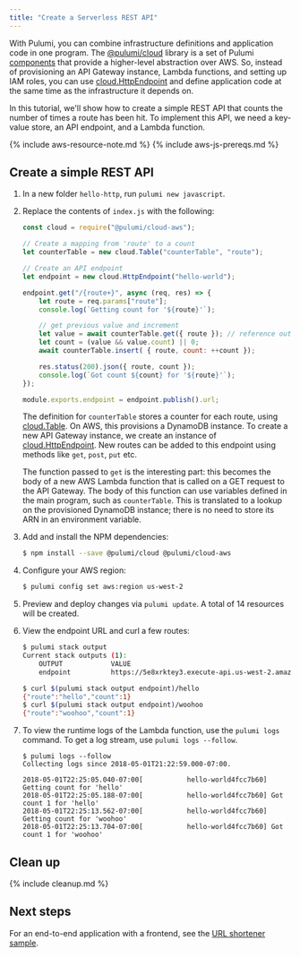 ```yaml
---
title: "Create a Serverless REST API"
---
```


With Pulumi, you can combine infrastructure definitions and application code in one program. The [@pulumi/cloud] library is a set of Pulumi [components](../reference/programming-model.html#components) that provide a higher-level abstraction over AWS. So, instead of provisioning an API Gateway instance, Lambda functions, and setting up IAM roles, you can use [cloud.HttpEndpoint] and define application code at the same time as the infrastructure it depends on.

In this tutorial, we'll show how to create a simple REST API that counts the number of times a route has been hit. To implement this API, we need a key-value store, an API endpoint, and a Lambda function. 

{% include aws-resource-note.md %}
{% include aws-js-prereqs.md %}

## Create a simple REST API

1.  In a new folder `hello-http`, run `pulumi new javascript`.

1.  Replace the contents of `index.js` with the following:

    ```javascript
    const cloud = require("@pulumi/cloud-aws");

    // Create a mapping from 'route' to a count
    let counterTable = new cloud.Table("counterTable", "route");

    // Create an API endpoint
    let endpoint = new cloud.HttpEndpoint("hello-world");

    endpoint.get("/{route+}", async (req, res) => {
        let route = req.params["route"];
        console.log(`Getting count for '${route}'`);

        // get previous value and increment
        let value = await counterTable.get({ route }); // reference outer `counterTable` object
        let count = (value && value.count) || 0;
        await counterTable.insert( { route, count: ++count });

        res.status(200).json({ route, count });
        console.log(`Got count ${count} for '${route}'`);
    });

    module.exports.endpoint = endpoint.publish().url;
    ```

    The definition for `counterTable` stores a counter for each route, using [cloud.Table]. On AWS, this provisions a DynamoDB instance. To create a new API Gateway instance, we create an instance of [cloud.HttpEndpoint]. New routes can be added to this endpoint using methods like `get`, `post`, `put` etc.
       
    The function passed to `get` is the interesting part: this becomes the body of a new AWS Lambda function that is called on a GET request to the API Gateway. The body of this function can use variables defined in the main program, such as `counterTable`. This is translated to a lookup on the provisioned DynamoDB instance; there is no need to store its ARN in an environment variable.

1.  Add and install the NPM dependencies:

    ```bash
    $ npm install --save @pulumi/cloud @pulumi/cloud-aws
    ```

1.  Configure your AWS region:

    ```bash
    $ pulumi config set aws:region us-west-2
    ```

1.  Preview and deploy changes via `pulumi update`. A total of 14 resources will be created.

1.  View the endpoint URL and curl a few routes:

    ```bash
    $ pulumi stack output 
    Current stack outputs (1):
        OUTPUT            VALUE
        endpoint          https://5e8xrktey3.execute-api.us-west-2.amazonaws.com/stage/
    
    $ curl $(pulumi stack output endpoint)/hello
    {"route":"hello","count":1}
    $ curl $(pulumi stack output endpoint)/woohoo
    {"route":"woohoo","count":1}
    ```

1.  To view the runtime logs of the Lambda function, use the `pulumi logs` command. To get a log stream, use `pulumi logs --follow`.

    ```
    $ pulumi logs --follow
    Collecting logs since 2018-05-01T21:22:59.000-07:00.

    2018-05-01T22:25:05.040-07:00[           hello-world4fcc7b60] Getting count for 'hello'
    2018-05-01T22:25:05.188-07:00[           hello-world4fcc7b60] Got count 1 for 'hello'
    2018-05-01T22:25:13.562-07:00[           hello-world4fcc7b60] Getting count for 'woohoo'
    2018-05-01T22:25:13.704-07:00[           hello-world4fcc7b60] Got count 1 for 'woohoo'
    ```

## Clean up

{% include cleanup.md %}

## Next steps

For an end-to-end application with a frontend, see the [URL shortener sample](https://github.com/pulumi/examples/tree/master/cloud-ts-url-shortener).

<!-- LINKS -->
[@pulumi/cloud]: ../reference/cloud.html
[cloud.HttpEndpoint]: ../packages/pulumi-cloud/modules/_httpendpoint_.html
[cloud.Table]: ../packages/pulumi-cloud/modules/_table_.html
<!-- END LINKS -->

